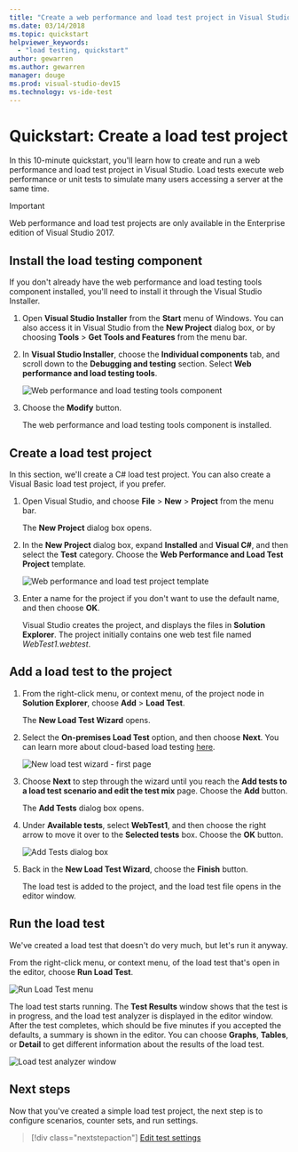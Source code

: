 ```yaml
---
title: "Create a web performance and load test project in Visual Studio"
ms.date: 03/14/2018
ms.topic: quickstart
helpviewer_keywords:
  - "load testing, quickstart"
author: gewarren
ms.author: gewarren
manager: douge
ms.prod: visual-studio-dev15
ms.technology: vs-ide-test
---
```

# Quickstart: Create a load test project

In this 10-minute quickstart, you'll learn how to create and run a web performance and load test project in Visual Studio. Load tests execute web performance or unit tests to simulate many users accessing a server at the same time.

> [!IMPORTANT]
> Web performance and load test projects are only available in the Enterprise edition of Visual Studio 2017.

## Install the load testing component

If you don't already have the web performance and load testing tools component installed, you'll need to install it through the Visual Studio Installer.

1. Open **Visual Studio Installer** from the **Start** menu of Windows. You can also access it in Visual Studio from the **New Project** dialog box, or by choosing **Tools** > **Get Tools and Features** from the menu bar.

1. In **Visual Studio Installer**, choose the **Individual components** tab, and scroll down to the **Debugging and testing** section. Select **Web performance and load testing tools**.

   ![Web performance and load testing tools component](media/web-perf-load-testing-tools-component.png)

1. Choose the **Modify** button.

   The web performance and load testing tools component is installed.

## Create a load test project

In this section, we'll create a C# load test project. You can also create a Visual Basic load test project, if you prefer.

1. Open Visual Studio, and choose **File** > **New** > **Project** from the menu bar.

   The **New Project** dialog box opens.

1. In the **New Project** dialog box, expand **Installed** and **Visual C#**, and then select the **Test** category. Choose the **Web Performance and Load Test Project** template.

   ![Web performance and load test project template](media/web-perf-load-test-project-template.png)

1. Enter a name for the project if you don't want to use the default name, and then choose **OK**.

   Visual Studio creates the project, and displays the files in **Solution Explorer**. The project initially contains one web test file named *WebTest1.webtest*.

## Add a load test to the project

1. From the right-click menu, or context menu, of the project node in **Solution Explorer**, choose **Add** > **Load Test**.

   The **New Load Test Wizard** opens.

1. Select the **On-premises Load Test** option, and then choose **Next**. You can learn more about cloud-based load testing [here](/azure/devops/load-test/get-started-simple-cloud-load-test).

   ![New load test wizard - first page](media/load-test-wizard-page-1.png)

1. Choose **Next** to step through the wizard until you reach the **Add tests to a load test scenario and edit the test mix** page. Choose the **Add** button.

   The **Add Tests** dialog box opens.

1. Under **Available tests**, select **WebTest1**, and then choose the right arrow to move it over to the **Selected tests** box. Choose the **OK** button.

   ![Add Tests dialog box](media/add-tests-dialog-box.png)

1. Back in the **New Load Test Wizard**, choose the **Finish** button.

   The load test is added to the project, and the load test file opens in the editor window.

## Run the load test

We've created a load test that doesn't do very much, but let's run it anyway.

From the right-click menu, or context menu, of the load test that's open in the editor, choose **Run Load Test**.

![Run Load Test menu](media/run-load-test.png)

The load test starts running. The **Test Results** window shows that the test is in progress, and the load test analyzer is displayed in the editor window. After the test completes, which should be five minutes if you accepted the defaults, a summary is shown in the editor. You can choose **Graphs**, **Tables**, or **Detail** to get different information about the results of the load test.

![Load test analyzer window](media/load-test-analyzer.png)

## Next steps

Now that you've created a simple load test project, the next step is to configure scenarios, counter sets, and run settings.

> [!div class="nextstepaction"]
> [Edit test settings](edit-load-tests.md)
